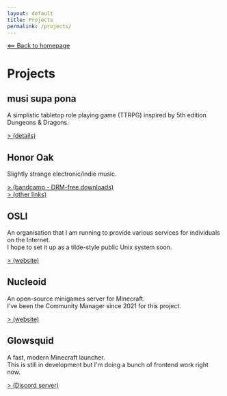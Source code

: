 ```yaml
---
layout: default
title: Projects
permalink: /projects/
---
```

[⟸ Back to homepage](/)

# Projects

<div class="project">
  
## musi supa pona
A simplistic tabletop role playing game (TTRPG) inspired by 5th edition Dungeons & Dragons.

[> (details)](/msp)

</div>

<div class="project">
  
## Honor Oak
Slightly strange electronic/indie music.

[> (bandcamp - DRM-free downloads)](https://honoroak.bandcamp.com)<br>
[> (other links)](https://linktr.ee/honor_oak)

</div>

<div class="project">
  
## OSLI
An organisation that I am running to provide various services for individuals on the Internet.<br>
I hope to set it up as a tilde-style public Unix system soon.

[> (website)](https://osli-internet.github.io)

</div>

<div class="project">
  
## Nucleoid
An open-source minigames server for Minecraft.<br>
I've been the Community Manager since 2021 for this project.

[> (website)](https://nucleoid.xyz)

</div>

<div class="project">
  
## Glowsquid
A fast, modern Minecraft launcher.<br>
This is still in development but I'm doing a bunch of frontend work right now.

[> (Discord server)](https://discord.gg/AzwR4KSJW4)

</div>
